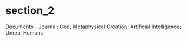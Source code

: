 # section_2
Documents - Journal:  God;  Metaphysical Creation;  Artificial Intelligence;  Unreal Humans
